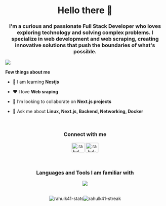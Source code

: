 <h1 align="center">Hello there 👋</h1>
<h3 align="center">I'm a curious and passionate Full Stack Developer who loves exploring technology and solving complex problems. I specialize in web development and web scraping, creating innovative solutions that push the boundaries of what's possible.</h3>

[![](https://visitcount.itsvg.in/api?id=laughing-nerd&label=Profile%20Views&color=4&icon=5&pretty=true)](https://visitcount.itsvg.in)

**Few things about me**
- 🔭 I am learning **Nestjs**

- ❤️ I love **Web sraping**

- 🤝 I’m looking to collaborate on **Next.js projects**

- 💬 Ask me about **Linux, Next.js, Backend, Networking, Docker**

<br />
<!-- --------------------------------------------------------------------------------------------------------------------------------------------------------------------------------- -->
<h3 align="center">Connect with me</h3>
<p align="center">
<a href="https://x.com/rk41785" target="blank"><img align="center" src="https://raw.githubusercontent.com/rahuldkjain/github-profile-readme-generator/master/src/images/icons/Social/twitter.svg" alt="rahul__18" height="30" width="40" /></a>
<a href="https://www.linkedin.com/in/rahul-kumar-9a2075199/" target="blank"><img align="center" src="https://raw.githubusercontent.com/rahuldkjain/github-profile-readme-generator/master/src/images/icons/Social/linked-in-alt.svg" alt="rahul-5b0478233" height="30" width="40" /></a>
</p>
<br />
<!-- --------------------------------------------------------------------------------------------------------------------------------------------------------------------------------- -->

<!-- --------------------------------------------------------------------------------------------------------------------------------------------------------------------------------- -->
<h3 align="center">Languages and Tools I am familiar with</h3>
<p align="center">
  <a href="https://skillicons.dev">
    <img src="https://skillicons.dev/icons?i=appwrite,astro,bootstrap,css,docker,express,figma,firebase,git,github,githubactions,html,js,linux,mongodb,mysql,nextjs,nestjs,nginx,nodejs,prisma,postgres,react,supabase,sqlite,tailwind,tauri,typescript,vscode,vite" />
  </a>
</p>
<br />
<!-- --------------------------------------------------------------------------------------------------------------------------------------------------------------------------------- -->

<div style="display:flex; justify-content:center; align-items:center">
<img src = "https://github-readme-stats.vercel.app/api?username=rahulk41&show_icons=true&locale=en&theme=dark" alt = "rahulk41-stats" />
<img src = "https://github-readme-streak-stats.herokuapp.com?user=rahulk41&theme=dark" alt = "rahulk41-streak" />
</div>


